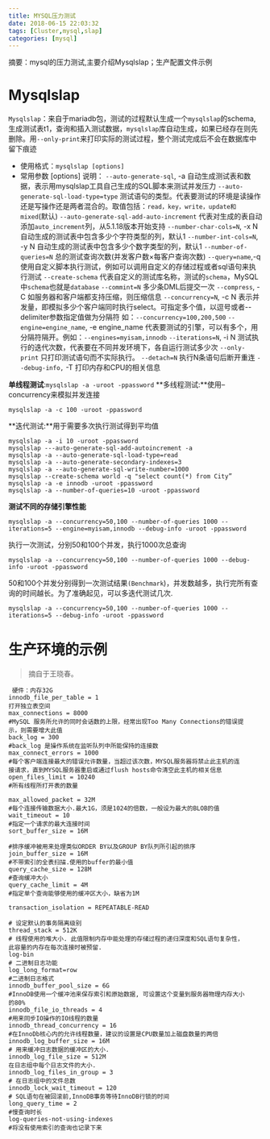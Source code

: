 ```yaml
---
title: MYSQL压力测试
date: 2018-06-15 22:03:32
tags: [Cluster,mysql,slap]
categories: [mysql]
---
```


摘要：mysql的压力测试,主要介绍Mysqlslap；生产配置文件示例

# Mysqlslap

​        `Mysqlslap`：来自于mariadb包，测试的过程默认生成一个`mysqlslap`的schema,生成测试表t1，查询和插入测试数据，`mysqlslap`库自动生成，如果已经存在则先删除。用`--only-print`来打印实际的测试过程，整个测试完成后不会在数据库中留下痕迹
- 使用格式：`mysqlslap [options]`
- 常用参数 [options] 说明：
  `--auto-generate-sql`, -a 自动生成测试表和数据，表示用mysqlslap工具自己生成的SQL脚本来测试并发压力
  `--auto-generate-sql-load-type=type` 测试语句的类型。代表要测试的环境是读操作还是写操作还是两者混合的。取值包括：`read，key，write，update和mixed`(默认)
  `--auto-generate-sql-add-auto-increment` 代表对生成的表自动添加`auto_increment`列，从5.1.18版本开始支持
  `--number-char-cols=N`, -x N 自动生成的测试表中包含多少个字符类型的列，默认1
  `--number-int-cols=N`, -y N 自动生成的测试表中包含多少个数字类型的列，默认1
  `--number-of-queries=N` 总的测试查询次数(并发客户数×每客户查询次数)
  `--query=name`,-q 使用自定义脚本执行测试，例如可以调用自定义的存储过程或者sql语句来执行测试
  `--create-schema` 代表自定义的测试库名称，测试的`schema`，MySQL中`schema`也就是`database`
  `--commint=N` 多少条DML后提交一次
  `--compress`, -C 如服务器和客户端都支持压缩，则压缩信息
  `--concurrency=N`, -c N 表示并发量，即模拟多少个客户端同时执行select。可指定多个值，以逗号或者--delimiter参数指定值做为分隔符
       如：`--concurrency=100,200,500`
  `--engine=engine_name`, -e engine_name 代表要测试的引擎，可以有多个，用分隔符隔开。例如：`--engines=myisam,innodb`
  `--iterations=N`, -i N 测试执行的迭代次数，代表要在不同并发环境下，各自运行测试多少次
  `--only-print` 只打印测试语句而不实际执行。
  `--detach=N` 执行N条语句后断开重连
  `--debug-info,` -T 打印内存和CPU的相关信息

**单线程测试**:`mysqlslap -a -uroot -ppassword`
**多线程测试:**使用–concurrency来模拟并发连接
```
mysqlslap -a -c 100 -uroot -ppassword
```
**迭代测试:**用于需要多次执行测试得到平均值
```
mysqlslap -a -i 10 -uroot -ppassword
mysqlslap ---auto-generate-sql-add-autoincrement -a
mysqlslap -a --auto-generate-sql-load-type=read
mysqlslap -a --auto-generate-secondary-indexes=3
mysqlslap -a --auto-generate-sql-write-number=1000
mysqlslap --create-schema world -q "select count(*) from City”
mysqlslap -a -e innodb -uroot -ppassword
mysqlslap -a --number-of-queries=10 -uroot -ppassword
```
**测试不同的存储引擎性能**
```
mysqlslap -a --concurrency=50,100 --number-of-queries 1000 --iterations=5 --engine=myisam,innodb --debug-info -uroot -ppassword
```
执行一次测试，分别50和100个并发，执行1000次总查询
```
mysqlslap -a --concurrency=50,100 --number-of-queries 1000 --debug-info -uroot -ppassword
```
50和100个并发分别得到一次测试结果`(Benchmark`)，并发数越多，执行完所有查询的时间越长。为了准确起见，可以多迭代测试几次.
```
mysqlslap -a --concurrency=50,100 --number-of-queries 1000 --iterations=5 --debug-info -uroot -ppassword
```

# 生产环境的示例


>摘自于王晓春。
```
 硬件：内存32G
innodb_file_per_table = 1
打开独立表空间
max_connections = 8000
#MySQL 服务所允许的同时会话数的上限，经常出现Too Many Connections的错误提
示，则需要增大此值
back_log = 300
#back_log 是操作系统在监听队列中所能保持的连接数
max_connect_errors = 1000
#每个客户端连接最大的错误允许数量，当超过该次数，MYSQL服务器将禁止此主机的连
接请求，直到MYSQL服务器重启或通过flush hosts命令清空此主机的相关信息
open_files_limit = 10240
#所有线程所打开表的数量

max_allowed_packet = 32M
#每个连接传输数据大小.最大1G，须是1024的倍数，一般设为最大的BLOB的值
wait_timeout = 10
#指定一个请求的最大连接时间
sort_buffer_size = 16M

#排序缓冲被用来处理类似ORDER BY以及GROUP BY队列所引起的排序
join_buffer_size = 16M
#不带索引的全表扫描.使用的buffer的最小值
query_cache_size = 128M
#查询缓冲大小
query_cache_limit = 4M
#指定单个查询能够使用的缓冲区大小，缺省为1M

transaction_isolation = REPEATABLE-READ

# 设定默认的事务隔离级别
thread_stack = 512K
# 线程使用的堆大小. 此值限制内存中能处理的存储过程的递归深度和SQL语句复杂性，
此容量的内存在每次连接时被预留.
log-bin
# 二进制日志功能
log_long_format=row
#二进制日志格式
innodb_buffer_pool_size = 6G
#InnoDB使用一个缓冲池来保存索引和原始数据, 可设置这个变量到服务器物理内存大小
的80%
innodb_file_io_threads = 4
#用来同步IO操作的IO线程的数量
innodb_thread_concurrency = 16
#在InnoDb核心内的允许线程数量，建议的设置是CPU数量加上磁盘数量的两倍
innodb_log_buffer_size = 16M
# 用来缓冲日志数据的缓冲区的大小.
innodb_log_file_size = 512M
在日志组中每个日志文件的大小.
innodb_log_files_in_group = 3
# 在日志组中的文件总数
innodb_lock_wait_timeout = 120
# SQL语句在被回滚前,InnoDB事务等待InnoDB行锁的时间
long_query_time = 2
#慢查询时长
log-queries-not-using-indexes
#将没有使用索引的查询也记录下来
```
